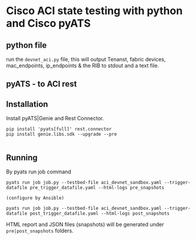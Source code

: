 # Cisco ACI state testing with python and Cisco pyATS

## python file

run the `devnet_aci.py` file, this will output Tenanst, fabric devices, mac_endpoints, ip_endpoints & the RIB to stdout and a text file.

## pyATS - to ACI rest
## Installation

Install pyATS|Genie and Rest Connector.
```
pip install 'pyats[full]' rest.connector
pip install genie.libs.sdk --upgrade --pre


```

## Running

By pyats run job command
```
pyats run job job.py --testbed-file aci_devnet_sandbox.yaml --trigger-datafile pre_trigger_datafile.yaml --html-logs pre_snapshots

(configure by Ansible)

pyats run job job.py --testbed-file aci_devnet_sandbox.yaml --trigger-datafile post_trigger_datafile.yaml --html-logs post_snapshots
```

HTML report and JSON files (snapshots) will be generated under `pre|post_snapshots` folders.
